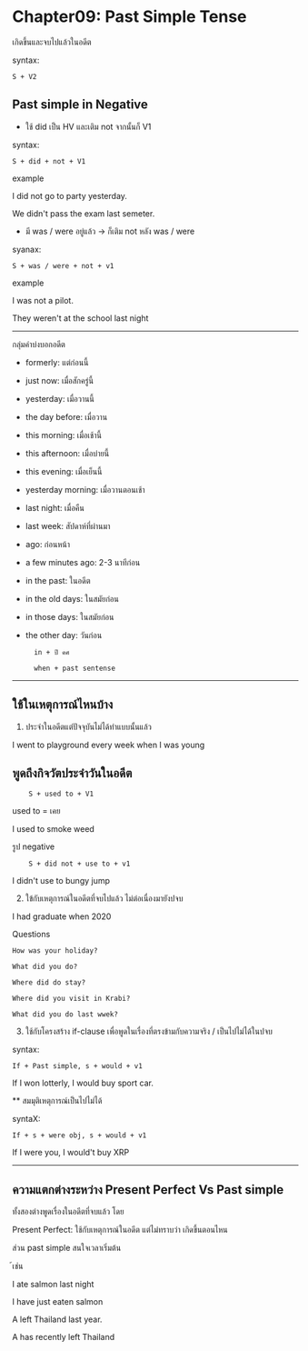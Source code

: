 # Chapter09: Past Simple Tense

เกิดขึ้นและจบไปแล้วในอดีต

syntax:

    S + V2

## Past simple in Negative

- ใช้ did เป็น HV และเติม not จากนั้นก็ V1

syntax:

    S + did + not + V1

example

I did not go to party yesterday.

We didn't pass the exam last semeter.

- มี was / were อยู่แล้ว -> ก็เติม not หลัง was / were

syanax:

    S + was / were + not + v1

example

I was not a pilot.

They weren't at the school last night

---

กลุ่มคำบ่งบอกอดีต

- formerly: แต่ก่อนนี้

- just now: เมื่อสักครู่นี้

- yesterday: เมื่อวานนี้

- the day before: เมื่อวาน

- this morning: เมื่อเช้านี้

- this afternoon: เมื่อบ่ายนี้

- this evening: เมื่อเย็นนี้

- yesterday morning: เมื่อวานตอนเช้า

- last night: เมื่อคืน

- last week: สัปดาห์ที่ผ่านมา
 
- ago: ก่อนหน้า

- a few minutes ago: 2-3 นาทีก่อน

- in the past: ในอดีต

- in the old days: ในสมัยก่อน

- in those days: ในสมัยก่อน

- the other day: วันก่อน


        in + ปี คศ

        when + past sentense

---

## ใช้ในเหตุการณ์ไหนบ้าง

1. ประจำในอดีตแต่ปัจจุบันไม่ได้ทำแบบนั้นแล้ว

I went to playground every week when I was young

## พูดถึงกิจวัตประจำวันในอดีต

        S + used to + V1

used to = เคย

I used to smoke weed

รูป negative 

        S + did not + use to + v1

I didn't use to bungy jump

2. ใข้กับเหตุการณ์ในอดีตที่จบไปแล้ว ไม่ต่อเนื่องมายังปจบ

I had graduate when 2020

Questions

    How was your holiday?

    What did you do?

    Where did do stay?

    Where did you visit in Krabi?

    What did you do last wwek?


3. ใช้กับโครงสร้าง if-clause เพื่อพูดในเรื่องที่ตรงข้ามกับความจริง / เป็นไปไม่ได้ในปจบ

syntax:

    If + Past simple, s + would + v1

If I won lotterly, I would buy sport car.


** สมมุติเหตุการณ์เป็นไปไม่ได้

syntaX:

    If + s + were obj, s + would + v1

If I were you, I would't buy XRP

---

## ความแตกต่างระหว่าง Present Perfect Vs Past simple

ทั้งสองต่างพูดเรื่องในอดีตที่จบแล้ว โดย

Present Perfect: ใช้กับเหตุการณ์ในอดีต แต่ไม่ทราบว่า 
เกิดขึ้นตอนไหน

ส่วน past simple สนใจเวลาเริ่มต้น

้เช่น 

I ate salmon last night

I have just eaten salmon

A left Thailand last year.

A has recently left Thailand

